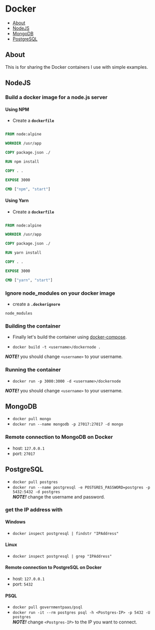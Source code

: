 # Docker

- [About](#about)
- [NodeJS](#nodejs)
- [MongoDB](#MongoDB)
- [PostgreSQL](#PostgreSQL)

## About

This is for sharing the Docker containers I use with simple examples.

## NodeJS

### Build a docker image for a node.js server

#### Using NPM

- Create a **`dockerfile`**

```dockerfile

FROM node:alpine

WORKDIR /usr/app

COPY package.json ./

RUN npm install

COPY . .

EXPOSE 3000

CMD ["npm", "start"]
```
#### Using Yarn

- Create a **`dockerfile`**

```dockerfile

FROM node:alpine

WORKDIR /usr/app

COPY package.json ./

RUN yarn install

COPY . .

EXPOSE 3000

CMD ["yarn", "start"]
```

### Ignore node_modules on your docker image

- create a **`.dockerignore`**

```dockerignore
node_modules
```

### Building the container

- Finally let's build the container using [docker-compose](https://docs.docker.com/compose/).

- `docker build -t <username>/dockernode .`  

**_NOTE!_** you should change `<username>` to your username.

### Running the container

- `docker run -p 3000:3000 -d <username>/dockernode`  

**_NOTE!_** you should change `<username>` to your username.

## MongoDB

- `docker pull mongo`  
- `docker run --name mongodb -p 27017:27017 -d mongo`

### Remote connection to MongoDB on Docker

- host: `127.0.0.1`
- port: `27017`


## PostgreSQL

- `docker pull postgres`
- `docker run --name postgresql -e POSTGRES_PASSWORD=postgres -p 5432:5432 -d postgres`  
**_NOTE!_** change the username and password.

### get the IP address with

#### Windows

- `docker inspect postgresql | findstr "IPAddress"`  

#### Linux

- `docker inspect postgresql | grep "IPAddress"`  

#### Remote connection to PostgreSQL on Docker

- host: `127.0.0.1`
- port: `5432`
  
#### PSQL

- `docker pull governmentpaas/psql`  
- `docker run -it --rm postgres psql -h <Postgres-IP> -p 5432 -U postgres`  
**_NOTE!_** change `<Postgres-IP>` to the IP you want to connect.
